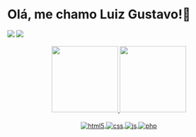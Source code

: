 <div>  
  <h1>Olá, me chamo Luiz Gustavo!👋</h1> 
  <a href="https://instagram.com/luizgustavo.gg" target="_blank"><img src="https://img.shields.io/badge/-Instagram-%23E4405F?style=for-the-badge&logo=instagram&logoColor=white" target="_blank"></a>
  <a href="https://www.linkedin.com/in/luiz-gustavo-de-sousa-marques-749b70240/" target="_blank"> <img src="https://img.shields.io/badge/LinkedIn-0077B5?style=for-the-badge&logo=linkedin&logoColor=white"> 
  </a>
</div>
<br>
<div align="center">
  <a href="https://github.com/luizgustavogg">
  <img height="150em" src="https://github-readme-stats.vercel.app/api?username=luizgustavogg&show_icons=true&theme=dracula&include_all_commits=true&count_private=true"/>
  <img height="150em" src="https://github-readme-stats.vercel.app/api/top-langs/?username=luizgustavogg&layout=compact&langs_count=7&theme=dracula"/>
    <div style="display: inline_block">
     <br>
    <img align="center" alt="html5" src="https://img.shields.io/badge/HTML5-E34F26?style=for-the-badge&logo=html5&logoColor=white" />
    <img align="center" alt="css" src="https://img.shields.io/badge/CSS3-1572B6?style=for-the-badge&logo=css3&logoColor=white" />
    <img align="center" alt="js" src="https://img.shields.io/badge/JavaScript-F7DF1E?style=for-the-badge&logo=javascript&logoColor=black" />
    <img align="center" alt="php" src="https://img.shields.io/badge/PHP-777BB4?style=for-the-badge&logo=php&logoColor=white" />
  </div><br/> 
</div>
  
  
  

